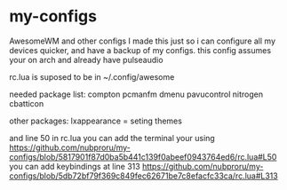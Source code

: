 # my-configs
AwesomeWM and other configs 
I made this just so i can configure all my devices quicker, and have a backup of my configs.
this config assumes your on arch and already have pulseaudio 

rc.lua is suposed to be in ~/.config/awesome

needed package list:
compton pcmanfm dmenu pavucontrol nitrogen cbatticon

other packages:
lxappearance = seting themes


and line 50 in rc.lua you can add the terminal your using 
https://github.com/nubproru/my-configs/blob/5817901f87d0ba5b441c139f0abeef0943764ed6/rc.lua#L50
you can add keybindings at line 313
https://github.com/nubproru/my-configs/blob/5db72bf79f369c849fec62671be7c8efacfc33ca/rc.lua#L313
